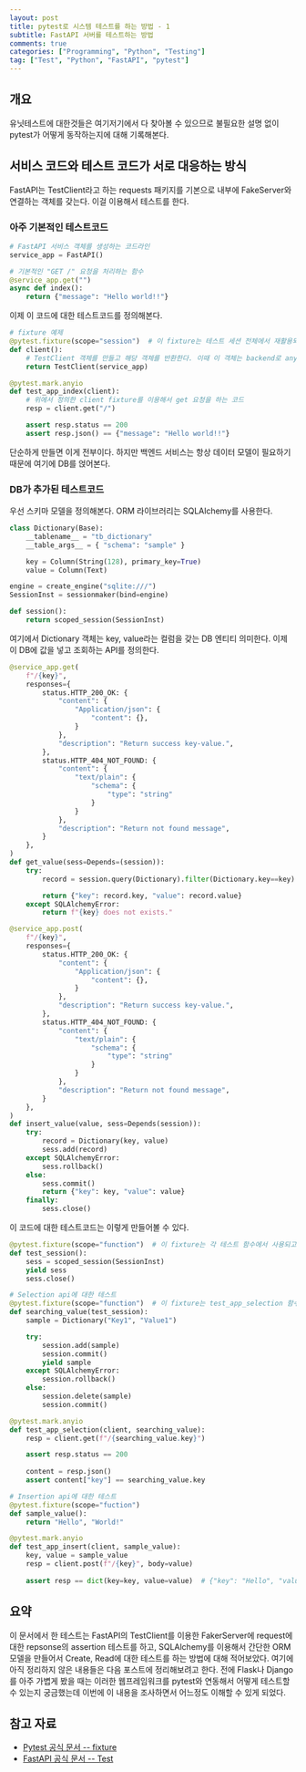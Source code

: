 ```yaml
---
layout: post
title: pytest로 시스템 테스트를 하는 방법 - 1
subtitle: FastAPI 서버를 테스트하는 방법
comments: true
categories: ["Programming", "Python", "Testing"]
tag: ["Test", "Python", "FastAPI", "pytest"]
---
```


## 개요

유닛테스트에 대한것들은 여기저기에서 다 찾아볼 수 있으므로 불필요한 설명 없이 pytest가 어떻게 동작하는지에 대해 기록해본다.

## 서비스 코드와 테스트 코드가 서로 대응하는 방식

FastAPI는 TestClient라고 하는 requests 패키지를 기본으로 내부에 FakeServer와 연결하는 객체를 갖는다. 이걸 이용해서 테스트를 한다.

### 아주 기본적인 테스트코드

``` python
# FastAPI 서비스 객체를 생성하는 코드라인
service_app = FastAPI()

# 기본적인 "GET /" 요청을 처리하는 함수
@service_app.get("")
async def index():
    return {"message": "Hello world!!"}
```

이제 이 코드에 대한 테스트코드를 정의해본다.

``` python
# fixture 예제
@pytest.fixture(scope="session")  # 이 fixture는 테스트 세션 전체에서 재활용되어야 하므로, scope="session"으로 fixture 파라미터를 지정한다.
def client():
    # TestClient 객체를 만들고 해당 객체를 반환한다. 이때 이 객체는 backend로 anyio 패키지를 사용한다. 이 비동기 패키지를 정의하는 파라미터는 asyncio, trio 등으로 선언할수있다.
    return TestClient(service_app)

@pytest.mark.anyio
def test_app_index(client):
    # 위에서 정의한 client fixture를 이용해서 get 요청을 하는 코드
    resp = client.get("/")

    assert resp.status == 200
    assert resp.json() == {"message": "Hello world!!"}
```

단순하게 만들면 이게 전부이다. 하지만 백엔드 서비스는 항상 데이터 모델이 필요하기 때문에 여기에 DB를 얹어본다.

### DB가 추가된 테스트코드

우선 스키마 모델을 정의해본다. ORM 라이브러리는 SQLAlchemy를 사용한다.

``` python
class Dictionary(Base):
    __tablename__ = "tb_dictionary"
    __table_args__ = { "schema": "sample" }

    key = Column(String(128), primary_key=True)
    value = Column(Text)

engine = create_engine("sqlite:///")
SessionInst = sessionmaker(bind=engine)

def session():
    return scoped_session(SessionInst)
```

여기에서 Dictionary 객체는 key, value라는 컬럼을 갖는 DB 엔티티 의미한다. 이제 이 DB에 값을 넣고 조회하는 API를 정의한다.

``` python
@service_app.get(
    f"/{key}", 
    responses={
        status.HTTP_200_OK: {
            "content": {
                "Application/json": {
                    "content": {},
                }
            },
            "description": "Return success key-value.",
        },
        status.HTTP_404_NOT_FOUND: {
            "content": {
                "text/plain": {
                    "schema": {
                        "type": "string"
                    }
                }
            },
            "description": "Return not found message",
        }
    },
)
def get_value(sess=Depends=(session)):
    try:
        record = session.query(Dictionary).filter(Dictionary.key==key).first()

        return {"key": record.key, "value": record.value}
    except SQLAlchemyError:
        return f"{key} does not exists." 

@service_app.post(
    f"/{key}", 
    responses={
        status.HTTP_200_OK: {
            "content": {
                "Application/json": {
                    "content": {},
                }
            },
            "description": "Return success key-value.",
        },
        status.HTTP_404_NOT_FOUND: {
            "content": {
                "text/plain": {
                    "schema": {
                        "type": "string"
                    }
                }
            },
            "description": "Return not found message",
        }
    },
)
def insert_value(value, sess=Depends(session)):
    try:
        record = Dictionary(key, value)
        sess.add(record)
    except SQLAlchemyError:
        sess.rollback()
    else:
        sess.commit()
        return {"key": key, "value": value}
    finally:
        sess.close()
```

이 코드에 대한 테스트코드는 이렇게 만들어볼 수 있다.

``` python
@pytest.fixture(scope="function")  # 이 fixture는 각 테스트 함수에서 사용되고 종료되어야 하므로 scope="function"으로 지정한다.
def test_session():
    sess = scoped_session(SessionInst)
    yield sess
    sess.close()

# Selection api에 대한 테스트
@pytest.fixture(scope="function")  # 이 fixture는 test_app_selection 함수에서만 사용되기 때문에 scope="function"으로 지정한다.
def searching_value(test_session):
    sample = Dictionary("Key1", "Value1")

    try:
        session.add(sample)
        session.commit()
        yield sample
    except SQLAlchemyError:
        session.rollback()
    else:
        session.delete(sample)
        session.commit()

@pytest.mark.anyio
def test_app_selection(client, searching_value):
    resp = client.get(f"/{searching_value.key}")

    assert resp.status == 200
    
    content = resp.json()
    assert content["key"] == searching_value.key

# Insertion api에 대한 테스트
@pytest.fixture(scope="fuction")
def sample_value():
    return "Hello", "World!"

@pytest.mark.anyio
def test_app_insert(client, sample_value):
    key, value = sample_value
    resp = client.post(f"/{key}", body=value)
    
    assert resp == dict(key=key, value=value)  # {"key": "Hello", "value": "World!} 가 반환되므로 assertion True
```

## 요약

이 문서에서 한 테스트는 FastAPI의 TestClient를 이용한 FakerServer에 request에 대한 repsonse의 assertion 테스트를 하고, SQLAlchemy를 이용해서 간단한 ORM 모델을 만들어서 Create, Read에 대한 테스트를 하는 방법에 대해 적어보았다.
여기에 아직 정리하지 않은 내용들은 다음 포스트에 정리해보려고 한다. 전에 Flask나 Django를 아주 가볍게 봤을 때는 이러한 웹프레임워크를 pytest와 연동해서 어떻게 테스트할 수 있는지 궁금했는데 이번에 이 내용을 조사하면서 어느정도 이해할 수 있게 되었다.

## 참고 자료

* [Pytest 공식 문서 -- fixture](https://docs.pytest.org/en/6.2.x/fixture.html)
* [FastAPI 공식 문서 -- Test](https://fastapi.tiangolo.com/tutorial/testing/)
